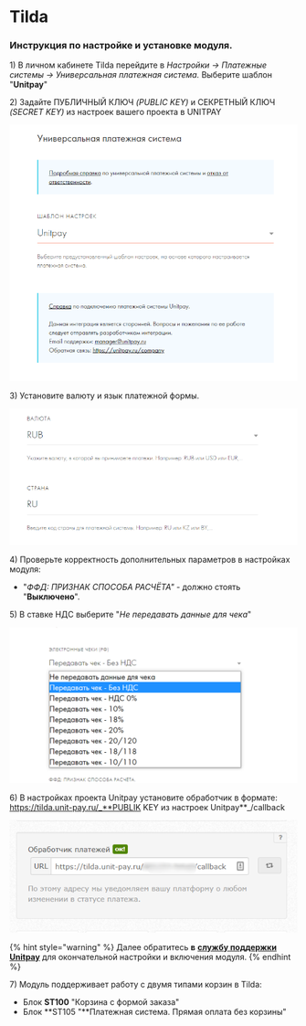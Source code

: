 # Tilda

### Инструкция по настройке и установке модуля.

1\) В личном кабинете Tilda перейдите в _Настройки -&gt; Платежные системы -&gt; Универсальная платежная система._ Выберите шаблон "**Unitpay**"

2\) Задайте ПУБЛИЧНЫЙ КЛЮЧ _\(PUBLIC KEY\)_ и СЕКРЕТНЫЙ КЛЮЧ _\(SECRET KEY\)_ из настроек вашего проекта в UNITPAY

![](../../.gitbook/assets/1.png)

3\) Установите валюту и язык платежной формы. 

![](../../.gitbook/assets/2.png)

4\) Проверьте корректность дополнительных параметров в настройках модуля:  
- "_ФФД: ПРИЗНАК СПОСОБА РАСЧЁТА"_ - должно стоять "**Выключено**".

5\) В ставке НДС выберите "_Не передавать данные для чека_"

![](../../.gitbook/assets/3%20%281%29.png)

6\) В настройках проекта Unitpay установите обработчик в формате:   
https://tilda.unit-pay.ru/_**PUBLIK KEY из настроек Unitpay**_/callback

![](../../.gitbook/assets/5.png)

{% hint style="warning" %}
Далее обратитесь **в** [**службу поддержки Unitpay**](https://help.unitpay.money/support) для окончательной настройки и включения модуля. 
{% endhint %}

7\) Модуль поддерживает работу с двумя типами корзин в Tilda:

* Блок **ST100** "Корзина с формой заказа" 
* Блок **ST105 "**Платежная система. Прямая оплата без корзины"


